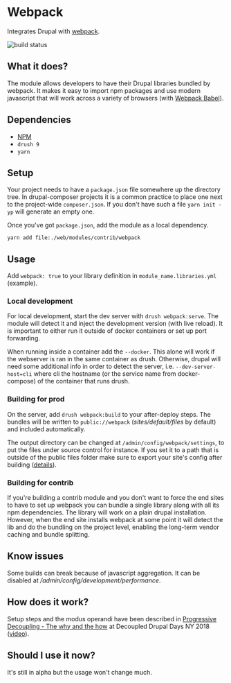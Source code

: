 # Webpack

Integrates Drupal with [webpack](https://webpack.js.org/).

![build status](https://travis-ci.com/drupal-webpack/webpack.svg?branch=8.x-1.x)

## What it does?

The module allows developers to have their Drupal libraries bundled by webpack. It makes it easy to import npm packages and use modern javascript that will work across a variety of browsers (with [Webpack Babel](https://drupal.org/project/webpack_babel)).

## Dependencies

- [NPM](https://drupal.org/project/npm)
- `drush 9`
- `yarn`

## Setup

Your project needs to have a `package.json` file somewhere up the directory tree. In drupal-composer projects it is a common practice to place one next to the project-wide `composer.json`. If you don't have such a file `yarn init -yp` will generate an empty one.

Once you've got `package.json`, add the module as a local dependency.

`yarn add file:./web/modules/contrib/webpack`

## Usage

Add `webpack: true` to your library definition in `module_name.libraries.yml` (example).

### Local development

For local development, start the dev server with `drush webpack:serve`. The module will detect it and inject the development version (with live reload). It is important to either run it outside of docker containers or set up port forwarding.

When running inside a container add the `--docker`. This alone will work if the webserver is ran in the same container as drush. Otherwise, drupal will need some additional info in order to detect the server, i.e. `--dev-server-host=cli` where cli the hostname (or the service name from docker-compose) of the container that runs drush.

### Building for prod

On the server, add `drush webpack:build` to your after-deploy steps. The bundles will be written to `public://webpack` (_sites/default/files_ by default) and included automatically.

The output directory can be changed at `/admin/config/webpack/settings`, to put the files under source control for instance. If you set it to a path that is outside of the public files folder make sure to export your site's config after building ([details](https://github.com/drupal-webpack/webpack/blob/e498e8b2ce8b986fe91b280af7b3797bdfa6f41b/src/Bundler.php#L133)).

### Building for contrib

If you're building a contrib module and you don't want to force the end sites to have to set up webpack you can bundle a single library along with all its npm dependencies. The library will work on a plain drupal installation. However, when the end site installs webpack at some point it will detect the lib and do the bundling on the project level, enabling the long-term vendor caching and bundle splitting.

## Know issues

Some builds can break because of javascript aggregation. It can be disabled at _/admin/config/development/performance_.

## How does it work?

Setup steps and the modus operandi have been described in [Progressive Decoupling - The why and the how](https://drupal-progressive-decoupling.github.io/#/composer-require-webpack) at Decoupled Drupal Days NY 2018 ([video](https://www.youtube.com/watch?v=i4Ktx0pz8xI)).

## Should I use it now?

It's still in alpha but the usage won't change much.
